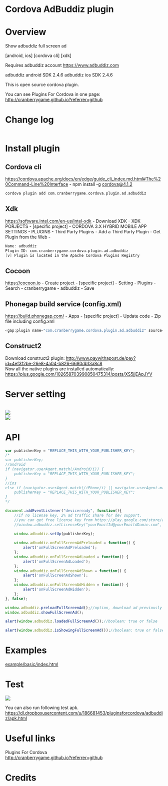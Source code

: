 Cordova AdBuddiz plugin
====================
# Overview #
Show adbuddiz full screen ad

[android, ios] [cordova cli] [xdk]

Requires adbuddiz account https://www.adbuddiz.com

adbuddiz android SDK 2.4.6
adbuddiz ios SDK 2.4.6

This is open source cordova plugin.

You can see Plugins For Cordova in one page: http://cranberrygame.github.io?referrer=github

# Change log #
```c
```
# Install plugin #

## Cordova cli ##
https://cordova.apache.org/docs/en/edge/guide_cli_index.md.html#The%20Command-Line%20Interface - npm install -g cordova@4.1.2
```c
cordova plugin add com.cranberrygame.cordova.plugin.ad.adbuddiz
```

## Xdk ##
https://software.intel.com/en-us/intel-xdk - Download XDK - XDK PORJECTS - [specific project] - CORDOVA 3.X HYBRID MOBILE APP SETTINGS - PLUGINS - Third Party Plugins - Add a Third Party Plugin - Get Plugin from the Web -
```c
Name: adbuddiz
Plugin ID: com.cranberrygame.cordova.plugin.ad.adbuddiz
[v] Plugin is located in the Apache Cordova Plugins Registry
```

## Cocoon ##
https://cocoon.io - Create project - [specific project] - Setting - Plugins - Search - cranberrygame - adbuddiz - Save

## Phonegap build service (config.xml) ##
https://build.phonegap.com/ - Apps - [specific project] - Update code - Zip file including config.xml
```c
<gap:plugin name="com.cranberrygame.cordova.plugin.ad.adbuddiz" source="plugins.cordova.io" />
```

## Construct2 ##
Download construct2 plugin: http://www.paywithapost.de/pay?id=4ef3f2be-26e8-4a04-b826-6680db13a8c8
<br>
Now all the native plugins are installed automatically: https://plus.google.com/102658703990850475314/posts/XS5jjEApJYV
# Server setting #
```c
```

<img src="https://github.com/cranberrygame/cordova-plugin-ad-adbuddiz/blob/master/doc/publisher_key1.png"><br>
<img src="https://github.com/cranberrygame/cordova-plugin-ad-adbuddiz/blob/master/doc/publisher_key2.png"><br>

# API #
```javascript
var publisherKey = "REPLACE_THIS_WITH_YOUR_PUBLISHER_KEY";
/*
var publisherKey;
//android
if (navigator.userAgent.match(/Android/i)) {
	publisherKey = "REPLACE_THIS_WITH_YOUR_PUBLISHER_KEY";
}
//ios
else if (navigator.userAgent.match(/iPhone/i) || navigator.userAgent.match(/iPad/i)) {
	publisherKey = "REPLACE_THIS_WITH_YOUR_PUBLISHER_KEY";
}
*/

document.addEventListener("deviceready", function(){
	//if no license key, 2% ad traffic share for dev support.
	//you can get free license key from https://play.google.com/store/apps/details?id=com.cranberrygame.pluginsforcordova
	//window.adbuddiz.setLicenseKey("yourEmailId@yourEmaildDamin.com", "yourFreeLicenseKey");

	window.adbuddiz.setUp(publisherKey);
	
	window.adbuddiz.onFullScreenAdPreloaded = function() {
		alert('onFullScreenAdPreloaded');
	};
	window.adbuddiz.onFullScreenAdLoaded = function() {
		alert('onFullScreenAdLoaded');
	};
	window.adbuddiz.onFullScreenAdShown = function() {
		alert('onFullScreenAdShown');
	};
	window.adbuddiz.onFullScreenAdHidden = function() {
		alert('onFullScreenAdHidden');
	};
}, false);

window.adbuddiz.preloadFullScreenAd();//option, download ad previously for fast show
window.adbuddiz.showFullScreenAd();

alert(window.adbuddiz.loadedFullScreenAd());//boolean: true or false

alert(window.adbuddiz.isShowingFullScreenAd());//boolean: true or false

```
# Examples #
<a href="https://github.com/cranberrygame/cordova-plugin-ad-adbuddiz/blob/master/example/basic/index.html">example/basic/index.html</a><br>

# Test #

[![](http://img.youtube.com/vi/h4Mka-oJBpM/0.jpg)](https://www.youtube.com/watch?v=h4Mka-oJBpM&feature=youtu.be "Youtube")

You can also run following test apk.
https://dl.dropboxusercontent.com/u/186681453/pluginsforcordova/adbuddiz/apk.html

# Useful links #

Plugins For Cordova<br>
http://cranberrygame.github.io?referrer=github

# Credits #

